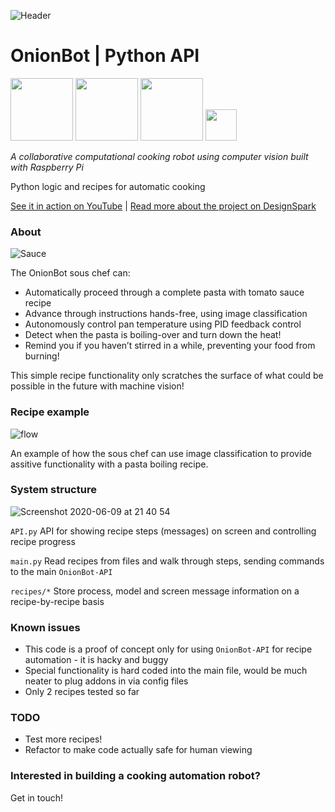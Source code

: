 ![Header](https://user-images.githubusercontent.com/32883278/97621285-a4208a80-1a1a-11eb-8b7f-90141d867982.png)

# OnionBot | Python API

<p float="left">
    <img src="https://www.raspberrypi.org/wp-content/uploads/2011/10/Raspi-PGB001.png" height="100"/>
    <img src="https://www.nasuni.com/wp-content/uploads/2019/10/googleCloudPartner.png" height="100"/>
    <img src="https://miro.medium.com/max/400/0*xNxZokzztcgpPueM.png" height="100"/>
    <img src="https://user-images.githubusercontent.com/32883278/84203339-32fb2d80-aaa1-11ea-843e-f7f69da66e53.png" height="50"/>
</p>

*A collaborative computational cooking robot using computer vision built with Raspberry Pi*

Python logic and recipes for automatic cooking 

[See it in action on YouTube](https://youtu.be/poE4O6JZY0E) | 
[Read more about the project on DesignSpark](https://www.rs-online.com/designspark/student-innovation-onionbot-building-a-robot-sous-chef)


### About 

![Sauce](https://user-images.githubusercontent.com/32883278/97640295-5adf3380-1a38-11eb-9287-349cc64aed16.JPG)

The OnionBot sous chef can:

- Automatically proceed through a complete pasta with tomato sauce recipe
- Advance through instructions hands-free, using image classification
- Autonomously control pan temperature using PID feedback control
- Detect when the pasta is boiling-over and turn down the heat!
- Remind you if you haven’t stirred in a while, preventing your food from burning!

This simple recipe functionality only scratches the surface of what could be possible in the future with machine vision!

### Recipe example 

![flow](https://user-images.githubusercontent.com/32883278/97643676-4c951580-1a40-11eb-8298-1f67f483daaf.png)

An example of how the sous chef can use image classification to provide assitive functionality with a pasta boiling recipe. 


### System structure

![Screenshot 2020-06-09 at 21 40 54](https://user-images.githubusercontent.com/32883278/84198237-270c6d00-aa9b-11ea-9481-0a2cd971f2a7.png)

`API.py` API for showing recipe steps (messages) on screen and controlling recipe progress

`main.py` Read recipes from files and walk through steps, sending commands to the main `OnionBot-API`

`recipes/*` Store process, model and screen message information on a recipe-by-recipe basis

### Known issues 

- This code is a proof of concept only for using `OnionBot-API` for recipe automation - it is hacky and buggy 
- Special functionality is hard coded into the main file, would be much neater to plug addons in via config files
- Only 2 recipes tested so far


### TODO 

- Test more recipes!
- Refactor to make code actually safe for human viewing


### Interested in building a cooking automation robot?

Get in touch! 

